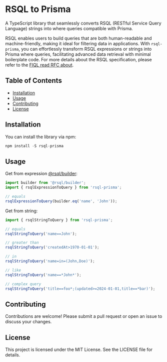 # RSQL to Prisma

A TypeScript library that seamlessly converts RSQL (RESTful Service Query Language) strings into where queries compatible with Prisma.

RSQL enables users to build queries that are both human-readable and machine-friendly, making it ideal for filtering data in applications. With `rsql-prisma`, you can effortlessly transform RSQL expressions or strings into Prisma where queries, facilitating advanced data retrieval with minimal boilerplate code.
For more details about the RSQL specification, please refer to the [FIQL read RFC about](https://datatracker.ietf.org/doc/html/draft-nottingham-atompub-fiql-00).

## Table of Contents

- [Installation](#installation)
- [Usage](#usage)
- [Contributing](#contributing)
- [License](#license)

## Installation

You can install the library via npm:

```ts
npm install -S rsql-prisma
```

## Usage

Get from expression [@rsql/builder](https://github.com/piotr-oles/rsql/tree/master/packages/builder):

```ts
import builder from '@rsql/builder';
import { rsqlExpressionToQuery } from 'rsql-prisma';

// equals
rsqlExpressionToQuery(builder.eq('name', 'John'));
```

Get from string:

```ts
import { rsqlStringToQuery } from 'rsql-prisma';

// equals
rsqlStringToQuery('name==John');

// greater than
rsqlStringToQuery('createdAt>1970-01-01');

// in
rsqlStringToQuery('name=in=(John,Doe)');

// like
rsqlStringToQuery('name==*John*');

// complex query
rsqlStringToQuery('title==foo*;(updated>=2024-01-01,title==*bar)');
```

## Contributing

Contributions are welcome! Please submit a pull request or open an issue to discuss your changes.

## License

This project is licensed under the MIT License. See the LICENSE file for details.
